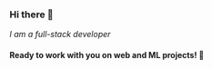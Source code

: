 ### Hi there 👋
_I am a full-stack developer_

#### Ready to work with you on web and ML projects! 🤟
